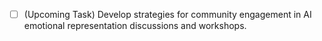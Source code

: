 - [ ] (Upcoming Task) Develop strategies for community engagement in AI emotional representation discussions and workshops.